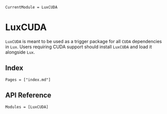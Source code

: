 ```@meta
CurrentModule = LuxCUDA
```

# LuxCUDA

`LuxCUDA` is meant to be used as a trigger package for all `CUDA` dependencies in `Lux`.
Users requiring CUDA support should install `LuxCUDA` and load it alongside `Lux`.

## Index

```@index
Pages = ["index.md"]
```

## API Reference

```@autodocs
Modules = [LuxCUDA]
```
